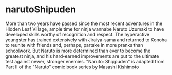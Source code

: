 # narutoShipuden
More than two years have passed since the most recent adventures in the Hidden Leaf Village, ample time for ninja wannabe Naruto Uzumaki to have developed skills worthy of recognition and respect. The hyperactive youngster has trained extensively with Jiraiya-sama and returned to Konoha to reunite with friends and, perhaps, partake in more pranks than schoolwork. But Naruto is more determined than ever to become the greatest ninja, and his hard-earned improvements are put to the ultimate test against newer, stronger enemies. "Naruto: Shippuden" is adapted from Part II of the "Naruto" comic book series by Masashi Kishimoto
